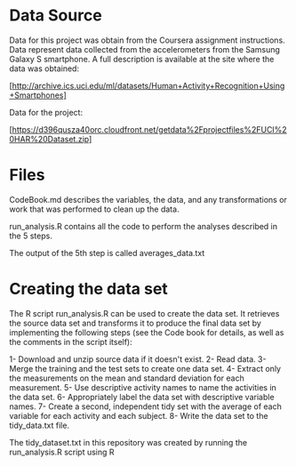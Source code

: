 # Data Source
Data for this project was obtain from the Coursera assignment instructions. Data represent data collected from the accelerometers from the Samsung Galaxy S smartphone. A full description is available at the site where the data was obtained:

[http://archive.ics.uci.edu/ml/datasets/Human+Activity+Recognition+Using+Smartphones]

Data for the project:

[https://d396qusza40orc.cloudfront.net/getdata%2Fprojectfiles%2FUCI%20HAR%20Dataset.zip]

# Files

CodeBook.md describes the variables, the data, and any transformations or work that was performed to clean up the data.

run_analysis.R contains all the code to perform the analyses described in the 5 steps. 

The output of the 5th step is called averages_data.txt

# Creating the data set

The R script run_analysis.R can be used to create the data set. It retrieves the source data set and transforms it to produce the final data set by implementing the following steps (see the Code book for details, as well as the comments in the script itself):

 1- Download and unzip source data if it doesn't exist.
2- Read data.
3- Merge the training and the test sets to create one data set.
4- Extract only the measurements on the mean and standard deviation for each measurement.
5- Use descriptive activity names to name the activities in the data set.
6- Appropriately label the data set with descriptive variable names.
7- Create a second, independent tidy set with the average of each variable for each activity and each subject.
8- Write the data set to the tidy_data.txt file.

The tidy_dataset.txt in this repository was created by running the run_analysis.R script using R 
